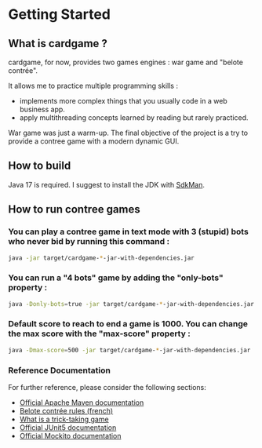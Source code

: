 # Getting Started

## What is cardgame ?

cardgame, for now, provides two games engines : war game and "belote contrée". 

It allows me to practice multiple programming skills :

* implements more complex things that you usually code in a web business app.
* apply multithreading concepts learned by reading but rarely practiced.

War game was just a warm-up. The final objective of the project is a try to provide a contree game with a modern dynamic GUI.

## How to build 

Java 17 is required. I suggest to install the JDK with [SdkMan](https://sdkman.io/).

## How to run contree games

### You can play a contree game in text mode with 3 (stupid) bots who never bid by running this command :

```bash
java -jar target/cardgame-*-jar-with-dependencies.jar
```

### You can run a "4 bots" game by adding the "only-bots" property :
```bash
java -Donly-bots=true -jar target/cardgame-*-jar-with-dependencies.jar
```

### Default score to reach to end a game is 1000. You can change the max score with the "max-score" property : 
```bash
java -Dmax-score=500 -jar target/cardgame-*-jar-with-dependencies.jar
```

### Reference Documentation
For further reference, please consider the following sections:

* [Official Apache Maven documentation](https://maven.apache.org/guides/index.html)
* [Belote contrée rules (french)](http://www.ffbelote.org/belote-contree/#6)
* [What is a trick-taking game](https://en.wikipedia.org/wiki/Trick-taking_game)
* [Official JUnit5 documentation](https://junit.org/junit5/docs/current/user-guide/)
* [Official Mockito documentation](https://javadoc.io/doc/org.mockito/mockito-core/latest/org/mockito/Mockito.html)
